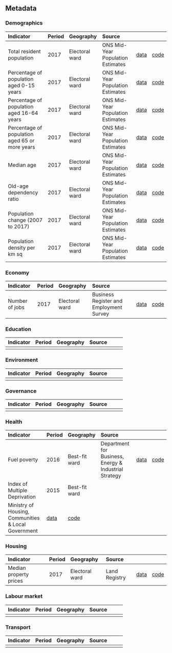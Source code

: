 
## Metadata

### Demographics

| Indicator     | Period        | Geography     | Source        | &nbsp;        | &nbsp;         |
|:------------- |:------------- |:------------- |:------------- |:------------- | :------------- |
| Total resident population | 2017 | Electoral ward | ONS Mid-Year Population Estimates | [data](demographics/total_resident_population.csv) | [code](demographics/R/total_resident_population.R) |
| Percentage of population aged 0-15 years | 2017 | Electoral ward | ONS Mid-Year Population Estimates | [data](demographics/population_0-15_years.csv) | [code](demographics/R/population_0-15_years.R) |
| Percentage of population aged 16-64 years | 2017 | Electoral ward | ONS Mid-Year Population Estimates | [data](demographics/population_16-64_years.csv) | [code](demographics/R/population_16-64_years.R) |
| Percentage of population aged 65 or more years | 2017 | Electoral ward | ONS Mid-Year Population Estimates | [data](demographics/population_65_or_more_years.csv) | [code](demographics/R/population_65_or_more_years.R) |
| Median age | 2017 | Electoral ward | ONS Mid-Year Population Estimates | [data](demographics/median_age.csv) | [code](demographics/R/median_age.R) |
| Old-age dependency ratio | 2017 | Electoral ward | ONS Mid-Year Population Estimates | [data](demographics/old_age_dependency_ratio.csv) | [code](demographics/R/old_age_dependency_ratio.R) |
| Population change (2007 to 2017) | 2017 | Electoral ward | ONS Mid-Year Population Estimates | [data](demographics/population_change.csv) | [code](demographics/R/population_change.R) |
| Population density per km sq | 2017 | Electoral ward | ONS Mid-Year Population Estimates | [data](demographics/population_density.csv) | [code](demographics/R/population_density.R) |

### Economy

| Indicator     | Period        | Geography     | Source        | &nbsp;        | &nbsp;         |
|:------------- |:------------- |:------------- |:------------- |:------------- | :------------- |
| Number of jobs | 2017 | Electoral ward | Business Register and Employment Survey | [data](economy/number_of_jobs.csv) | [code](economy/R/number_of_jobs.R)  |

### Education

| Indicator     | Period        | Geography     | Source        | &nbsp;        | &nbsp;         |
|:------------- |:------------- |:------------- |:------------- |:------------- | :------------- |
|  |  |  |  |  |  |  |

### Environment

| Indicator     | Period        | Geography     | Source        | &nbsp;        | &nbsp;         |
|:------------- |:------------- |:------------- |:------------- |:------------- | :------------- |
|  |  |  |  |  |  |  |

### Governance

| Indicator     | Period        | Geography     | Source        | &nbsp;        | &nbsp;         |
|:------------- |:------------- |:------------- |:------------- |:------------- | :------------- |
|  |  |  |  |  |  |  |

### Health

| Indicator     | Period        | Geography       | Source      | &nbsp;        | &nbsp;         |
|:------------- |:------------- |:------------- |:------------- |:------------- | :------------- |
| Fuel poverty | 2016 | Best-fit ward | Department for Business, Energy & Industrial Strategy | [data](health/fuel_poverty.csv) | [code](health/R/fuel_poverty.R) |
| Index of Multiple Deprivation | 2015 | Best-fit ward |
Ministry of Housing, Communities & Local Government | [data](health/index_of_multiple_deprivation.csv) | [code](health/R/index_of_multiple_deprivation.R) |

### Housing

| Indicator     | Period        | Geography       | Source      | &nbsp;        | &nbsp;         |
|:------------- |:------------- |:------------- |:------------- |:------------- | :------------- |
| Median property prices | 2017 | Electoral ward | Land Registry |  [data](housing/median_property_prices.csv) | [code](housing/R/median_property_prices.R) |

### Labour market

| Indicator     | Period        | Geography     | Source        | &nbsp;        | &nbsp;         |
|:------------- |:------------- |:------------- |:------------- |:------------- | :------------- |
|  |  |  |  |  |  |  |

### Transport

| Indicator     | Period        | Geography     | Source        | &nbsp;        | &nbsp;         |
|:------------- |:------------- |:------------- |:------------- |:------------- | :------------- |
|  |  |  |  |  |  |  |
